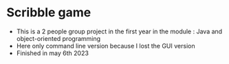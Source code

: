 # Scribble game
  * This is a 2 people group project in the first year in the module : Java and object-oriented programming
  * Here only command line version because I lost the GUI version
  * Finished in may 6th 2023
